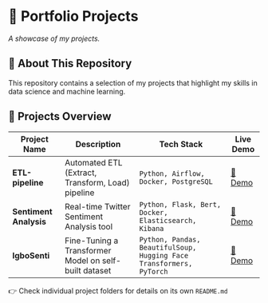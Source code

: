 # **🚀 Portfolio Projects**  
_A showcase of my projects._  

## **📌 About This Repository**  
This repository contains a selection of my projects that highlight my skills in data science and machine learning.

## **📁 Projects Overview**  

| Project Name | Description | Tech Stack | Live Demo |
|-------------|------------|------------|-----------|
| **ETL-pipeline** | Automated ETL (Extract, Transform, Load) pipeline | `Python, Airflow, Docker, PostgreSQL` | [🔗 Demo](https://github.com/Ifyokoh/portfolio-projects/tree/main/ETL-pipeline) |
| **Sentiment Analysis** | Real-time Twitter Sentiment Analysis tool| `Python, Flask, Bert, Docker, Elasticsearch, Kibana` | [🔗 Demo](https://github.com/Ifyokoh/portfolio-projects/tree/main/sentiment_analysis) |
| **IgboSenti** | Fine-Tuning a Transformer Model on self-built dataset | `Python, Pandas, BeautifulSoup, Hugging Face Transformers, PyTorch` | [🔗 Demo](https://github.com/Ifyokoh/portfolio-projects/tree/main/IgboSenti) |

👉 Check individual project folders for details on its own `README.md` 
 
